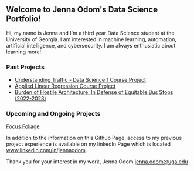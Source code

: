## Welcome to Jenna Odom's Data Science Portfolio!

Hi, my name is Jenna and I'm a third year Data Science student at the University of Georgia. I am interested in machine learning, automation, artificial intelligence, and cybersecurity. I am always enthusiatic about learning more!

### Past Projects 
-  [Understanding Traffic - Data Science 1 Course Project](https://github.com/jenna-odom/jenna-odom.github.io/tree/47657528c26380dde048e1b9ea193c2c3cbe0048/Past%20Projects/Understanding%20Traffic)
-  [Applied Linear Regression Course Project](https://github.com/jenna-odom/jenna-odom.github.io/tree/main/Past%20Projects/Applied%20Linear%20Regression%20Final%20Project)
-  [Burden of Hostile Architecture: In Defense of Equitable Bus Stops (2022-2023)](https://www.archpolicyinstitute.org/2023-journal)

### Upcoming and Ongoing Projects
[Focus Foliage](https://github.com/amyhuang190/FocusFoliage)

In addition to the information on this Github Page, access to my previous project experience is available on my linkedIn Page which is located www.linkedin.com/in/jennaodom.

Thank you for your interest in my work,
Jenna Odom
jenna.odom@uga.edu
